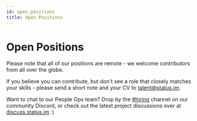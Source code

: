 ```yaml
---
id: open_positions
title: Open Positions 
---
```


# Open Positions

Please note that all of our positions are remote - we welcome contributors from all over the globe.
 
<div id="grnhse_app"></div>
<script src="https://boards.greenhouse.io/embed/job_board/js?for=status72"></script>


If you believe you can contribute, but don't see a role that closely matches your skills - please send a short note and your CV to talent@status.im.

Want to chat to our People Ops team? Drop by the [#hiring](https://discord.gg/ncDjzk2) channel on our community Discord, or check out the latest project discussions over at [discuss.status.im](discuss.status.im) :) 
